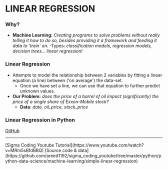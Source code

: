 # LINEAR REGRESSION
### Why?
- **Machine Learning:** *Creating programs to solve problems without really telling it how to do so, besides providing it a framework and feeding it data to 'train' on.*
  -Types: *classification models, regression models, decision trees... linear regression!* 


### Linear Regression
- Attempts to model the relationship between 2 variables by fitting a linear equation (a line) between ('on average') the data-set.
  - Once we have set a line, we can use that equation to further predict unknown values.
- **Our Problem:** *does the price of a barrel of oil impact (significantly) the price of a single share of Exxon-Mobile stock?*
  - **Data**: *date, oil_price, stock_price*








### Linear Regression in Python












[GitHub](https://www.youtube.com/watch?v=MRm5sBfdBBQ)

<hr>
[Sigma Coding Youtube Tutorial](https://www.youtube.com/watch?v=MRm5sBfdBBQ)
[Source code & data](https://github.com/areed1192/sigma_coding_youtube/tree/master/python/python-data-science/machine-learning/simple-linear-regression)
